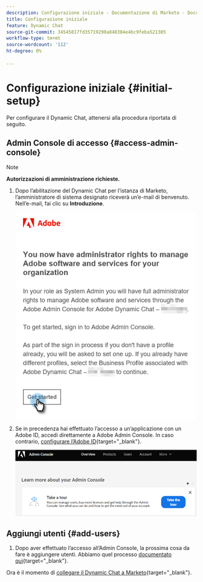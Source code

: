 ```yaml
---
description: Configurazione iniziale - Documentazione di Marketo - Documentazione del prodotto
title: Configurazione iniziale
feature: Dynamic Chat
source-git-commit: 34545817fd35719290a848384e4bc9feba521305
workflow-type: tm+mt
source-wordcount: '112'
ht-degree: 0%

---
```


# Configurazione iniziale {#initial-setup}

Per configurare il Dynamic Chat, attenersi alla procedura riportata di seguito.

## Admin Console di accesso {#access-admin-console}

>[!NOTE]
>
>**Autorizzazioni di amministrazione richieste.**

1. Dopo l’abilitazione del Dynamic Chat per l’istanza di Marketo, l’amministratore di sistema designato riceverà un’e-mail di benvenuto. Nell’e-mail, fai clic su **Introduzione**.

   ![](assets/initial-setup-1.png)

1. Se in precedenza hai effettuato l’accesso a un’applicazione con un Adobe ID, accedi direttamente a Adobe Admin Console. In caso contrario, [configurare l’Adobe ID](https://helpx.adobe.com/manage-account/using/create-update-adobe-id.html){target="_blank"}.

   ![](assets/initial-setup-2.png)

## Aggiungi utenti {#add-users}

1. Dopo aver effettuato l’accesso all’Admin Console, la prossima cosa da fare è aggiungere utenti. Abbiamo quel processo [documentato qui](/help/marketo/product-docs/demand-generation/dynamic-chat/setup-and-configuration/add-or-remove-chat-users.md#add-a-chat-user){target="_blank"}.

Ora è il momento di [collegare il Dynamic Chat a Marketo](/help/marketo/product-docs/demand-generation/dynamic-chat/integrations/adobe-marketo-engage.md){target="_blank"}.
